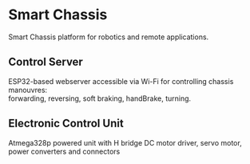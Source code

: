 # Smart Chassis
Smart Chassis platform for robotics and remote applications.  
## Control Server
ESP32-based webserver accessible via Wi-Fi for controlling chassis manouvres:  
forwarding, 
reversing,
soft braking, 
handBrake,
turning.

## Electronic Control Unit
Atmega328p powered unit with H bridge DC motor driver, servo motor, power converters and connectors

